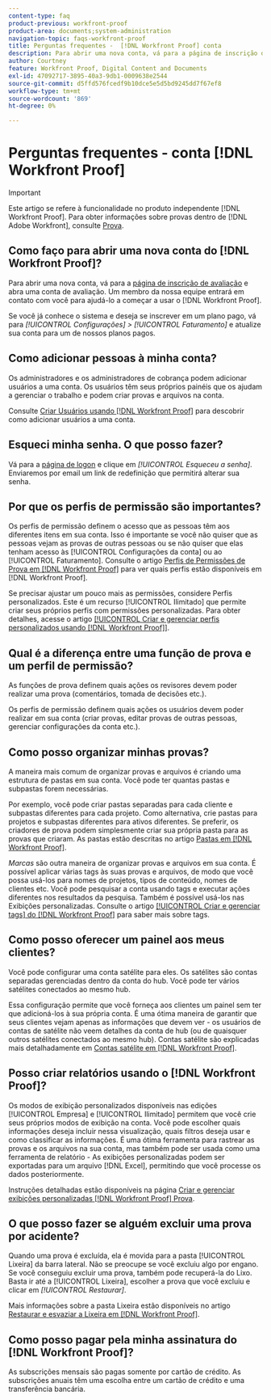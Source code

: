 ```yaml
---
content-type: faq
product-previous: workfront-proof
product-area: documents;system-administration
navigation-topic: faqs-workfront-proof
title: Perguntas frequentes -  [!DNL Workfront Proof] conta
description: Para abrir uma nova conta, vá para a página de inscrição de avaliação e abra uma conta de avaliação. Um membro de nossa equipe entrará em contato com você para ajudá-lo a começar a usar o  [!DNL Workfront Proof].
author: Courtney
feature: Workfront Proof, Digital Content and Documents
exl-id: 47092717-3895-40a3-9db1-0009638e2544
source-git-commit: d5ffd576fcedf9b10dce5e5d5bd9245dd7f67ef8
workflow-type: tm+mt
source-wordcount: '869'
ht-degree: 0%

---
```


# Perguntas frequentes - conta [!DNL Workfront Proof]

>[!IMPORTANT]
>
>Este artigo se refere à funcionalidade no produto independente [!DNL Workfront Proof]. Para obter informações sobre provas dentro de [!DNL Adobe Workfront], consulte [Prova](../../../review-and-approve-work/proofing/proofing.md).

## Como faço para abrir uma nova conta do [!DNL Workfront Proof]?

Para abrir uma nova conta, vá para a [página de inscrição de avaliação](https://www.proofhq.com/html/free-trial.html) e abra uma conta de avaliação. Um membro da nossa equipe entrará em contato com você para ajudá-lo a começar a usar o [!DNL Workfront Proof].

Se você já conhece o sistema e deseja se inscrever em um plano pago, vá para *[!UICONTROL Configurações]* *>* *[!UICONTROL Faturamento]* e atualize sua conta para um de nossos planos pagos.

## Como adicionar pessoas à minha conta?

Os administradores e os administradores de cobrança podem adicionar usuários a uma conta. Os usuários têm seus próprios painéis que os ajudam a gerenciar o trabalho e podem criar provas e arquivos na conta.

Consulte [Criar Usuários usando [!DNL Workfront Proof]](../../../workfront-proof/wp-mnguserscontacts/users/create-users.md) para descobrir como adicionar usuários a uma conta.

## Esqueci minha senha. O que posso fazer?

Vá para a [página de logon](https://app.proofhq.com/login) e clique em *[!UICONTROL Esqueceu a senha]*. Enviaremos por email um link de redefinição que permitirá alterar sua senha.

## Por que os perfis de permissão são importantes?

Os perfis de permissão definem o acesso que as pessoas têm aos diferentes itens em sua conta. Isso é importante se você não quiser que as pessoas vejam as provas de outras pessoas ou se não quiser que elas tenham acesso às [!UICONTROL Configurações da conta] ou ao [!UICONTROL Faturamento]. Consulte o artigo [Perfis de Permissões de Prova em  [!DNL Workfront Proof]](../../../workfront-proof/wp-acct-admin/account-settings/proof-perm-profiles-in-wp.md) para ver quais perfis estão disponíveis em [!DNL Workfront Proof].

Se precisar ajustar um pouco mais as permissões, considere Perfis personalizados. Este é um recurso [!UICONTROL Ilimitado] que permite criar seus próprios perfis com permissões personalizadas. Para obter detalhes, acesse o artigo [[!UICONTROL Criar e gerenciar perfis personalizados usando  [!DNL Workfront Proof]]](../../../workfront-proof/wp-mnguserscontacts/users/create-and-manage-custom-profiles.md).

## Qual é a diferença entre uma função de prova e um perfil de permissão?

As funções de prova definem quais ações os revisores devem poder realizar uma prova (comentários, tomada de decisões etc.).

Os perfis de permissão definem quais ações os usuários devem poder realizar em sua conta (criar provas, editar provas de outras pessoas, gerenciar configurações da conta etc.).

## Como posso organizar minhas provas?

A maneira mais comum de organizar provas e arquivos é criando uma estrutura de pastas em sua conta. Você pode ter quantas pastas e subpastas forem necessárias.

Por exemplo, você pode criar pastas separadas para cada cliente e subpastas diferentes para cada projeto. Como alternativa, crie pastas para projetos e subpastas diferentes para ativos diferentes. Se preferir, os criadores de prova podem simplesmente criar sua própria pasta para as provas que criaram. As pastas estão descritas no artigo [Pastas em [!DNL Workfront Proof]](../../../workfront-proof/wp-work-proofsfiles/organize-your-work/folders.md).

*Marcas* são outra maneira de organizar provas e arquivos em sua conta. É possível aplicar várias tags às suas provas e arquivos, de modo que você possa usá-los para nomes de projetos, tipos de conteúdo, nomes de clientes etc. Você pode pesquisar a conta usando tags e executar ações diferentes nos resultados da pesquisa. Também é possível usá-los nas Exibições personalizadas. Consulte o artigo [[!UICONTROL Criar e gerenciar tags] do  [!DNL Workfront Proof]](../../../workfront-proof/wp-work-proofsfiles/organize-your-work/create-and-manage-tags.md) para saber mais sobre tags.

## Como posso oferecer um painel aos meus clientes?

Você pode configurar uma conta satélite para eles. Os satélites são contas separadas gerenciadas dentro da conta do hub. Você pode ter vários satélites conectados ao mesmo hub.

Essa configuração permite que você forneça aos clientes um painel sem ter que adicioná-los à sua própria conta. É uma ótima maneira de garantir que seus clientes vejam apenas as informações que devem ver - os usuários de contas de satélite não veem detalhes da conta de hub (ou de quaisquer outros satélites conectados ao mesmo hub). Contas satélite são explicadas mais detalhadamente em [Contas satélite em [!DNL Workfront Proof]](../../../workfront-proof/wp-acct-admin/satellite-accounts/sat-accts-in-wp.md).

## Posso criar relatórios usando o [!DNL Workfront Proof]?

Os modos de exibição personalizados disponíveis nas edições [!UICONTROL Empresa] e [!UICONTROL Ilimitado] permitem que você crie seus próprios modos de exibição na conta. Você pode escolher quais informações deseja incluir nessa visualização, quais filtros deseja usar e como classificar as informações. É uma ótima ferramenta para rastrear as provas e os arquivos na sua conta, mas também pode ser usada como uma ferramenta de relatório - As exibições personalizadas podem ser exportadas para um arquivo [!DNL Excel], permitindo que você processe os dados posteriormente.

Instruções detalhadas estão disponíveis na página [Criar e gerenciar exibições personalizadas [!DNL Workfront Proof] Prova](../../../workfront-proof/wp-work-proofsfiles/manage-your-work/create-and-manage-custom-views.md).

## O que posso fazer se alguém excluir uma prova por acidente?

Quando uma prova é excluída, ela é movida para a pasta [!UICONTROL Lixeira] da barra lateral. Não se preocupe se você excluiu algo por engano. Se você conseguiu excluir uma prova, também pode recuperá-la do Lixo. Basta ir até a [!UICONTROL Lixeira], escolher a prova que você excluiu e clicar em *[!UICONTROL Restaurar]*.

Mais informações sobre a pasta Lixeira estão disponíveis no artigo [Restaurar e esvaziar a Lixeira em [!DNL Workfront Proof]](../../../workfront-proof/wp-work-proofsfiles/manage-your-work/restore-and-empty-trash.md).

## Como posso pagar pela minha assinatura do [!DNL Workfront Proof]?

As subscrições mensais são pagas somente por cartão de crédito. As subscrições anuais têm uma escolha entre um cartão de crédito e uma transferência bancária. <!--Visit the [Account Payment in [!DNL Workfront Proof]](../../../workfront-proof/wp-billingsettings/manage-your-billing/acct-payment-in-wp.md) help page for additional information.-->
